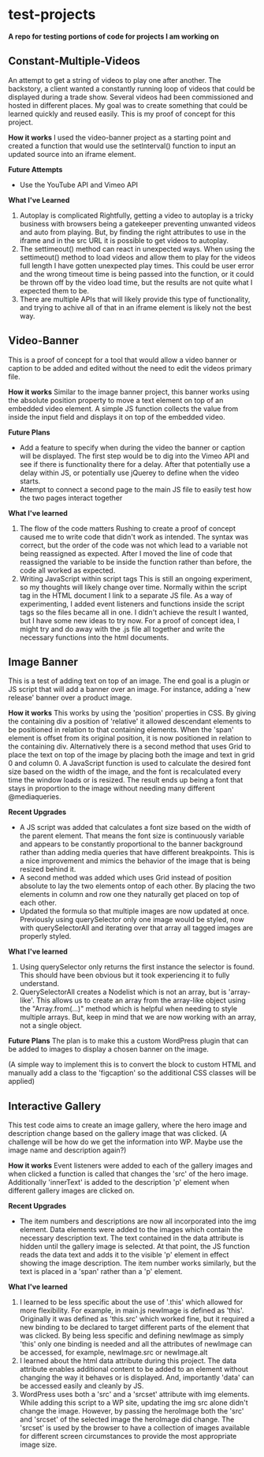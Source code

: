 # test-projects
**A repo for testing portions of code for projects I am working on**

## Constant-Multiple-Videos

An attempt to get a string of videos to play one after another.
The backstory, a client wanted a constantly running loop of videos that could be displayed during a trade show. Several videos had been commissioned and hosted in different places. My goal was to create something that could be learned quickly and reused easily. This is my proof of concept for this project.

**How it works**
I used the video-banner project as a starting point and created a function that would use the setInterval() function to input an updated source into an iframe element.


**Future Attempts**
- Use the YouTube API and Vimeo API

**What I've Learned**
1. Autoplay is complicated
Rightfully, getting a video to autoplay is a tricky business with browsers being a gatekeeper preventing unwanted videos and auto from playing. But, by finding the right attributes to use in the iframe and in the src URL it is possible to get videos to autoplay.
2. The settimeout() method can react in unexpected ways.
When using the settimeout() method to load videos and allow them to play for the videos full length I have gotten unexpected play times. This could be user error and the wrong timeout time is being passed into the function, or it could be thrown off by the video load time, but the results are not quite what I expected them to be. 
3. There are multiple APIs that will likely provide this type of functionality, and trying to achive all of that in an iframe element is likely not the best way.

## Video-Banner

This is a proof of concept for a tool that would allow a video banner or caption to be added and edited without the need to edit the videos primary file. 

**How it works**
Similar to the image banner project, this banner works using the absolute position property to move a text element on top of an embedded video element. A simple JS function collects the value from inside the input field and displays it on top of the embedded video. 

**Future Plans**
- Add a feature to specify when during the video the banner or caption will be displayed. The first step would be to dig into the Vimeo API and see if there is functionality there for a delay. After that potentially use a delay within JS, or potentially use jQuerey to define when the video starts.
- Attempt to connect a second page to the main JS file to easily test how the two pages interact together

**What I've learned**
1. The flow of the code matters
Rushing to create a proof of concept caused me to write code that didn't work as intended. The syntax was correct, but the order of the code was not which lead to a variable not being reassigned as expected. After I moved the line of code that reassigned the variable to be inside the function rather than before, the code all worked as expected. 
2. Writing JavaScript within script tags
This is still an ongoing experiment, so my thoughts will likely change over time. Normally within the script tag in the HTML document I link to a separate JS file. As a way of experimenting, I added event listeners and functions inside the script tags so the files became all in one. I didn't achieve the result I wanted, but I have some new ideas to try now. For a proof of concept idea, I might try and do away with the .js file all together and write the necessary functions into the html documents.

## Image Banner

This is a test of adding text on top of an image. 
The end goal is a plugin or JS script that will add a banner over an image. For instance, adding a 'new release' banner over a product image. 

**How it works**
This works by using the 'position' properties in CSS. By giving the containing div a position of 'relative' it allowed descendant elements to be positioned in relation to that containing elements. When the 'span' element is offset from its original position, it is now positioned in relation to the containing div. Alternatively there is a second method that uses Grid to place the text on top of the image by placing both the image and text in grid 0 and column 0. A JavaScript function is used to calculate the desired font size based on the width of the image, and the font is recalculated every time the window loads or is resized. The result ends up being a font that stays in proportion to the image without needing many different @mediaqueries. 

**Recent Upgrades**
- A JS script was added that calculates a font size based on the width of the parent element. That means the font size is continuously variable and appears to be constantly proportional to the banner background rather than adding media queries that have different breakpoints. This is a nice improvement and mimics the behavior of the image that is being resized behind it. 
- A second method was added which uses Grid instead of position absolute to lay the two elements ontop of each other. By placing the two elements in column and row one they naturally get placed on top of each other.
- Updated the formula so that multiple images are now updated at once. Previously using querySelector only one image would be styled, now with querySelectorAll and iterating over that array all tagged images are properly styled.

**What I've learned**
1. Using querySelector only returns the first instance the selector is found. This should have been obvious but it took experiencing it to fully understand.
2. QuerySelectorAll creates a Nodelist which is not an array, but is 'array-like'. This allows us to create an array from the array-like object using the "Array.from(...)" method which is helpful when needing to style multiple arrays. But, keep in mind that we are now working with an array, not a single object.  

**Future Plans**
The plan is to make this a custom WordPress plugin that can be added to images to display a chosen banner on the image. 

(A simple way to implement this is to convert the block to custom HTML and manually add a class to the 'figcaption' so the additional CSS classes will be applied)

## Interactive Gallery

This test code aims to create an image gallery, where the hero image and description change based on the gallery image that was clicked. 
(A challenge will be how do we get the information into WP. Maybe use the image name and description again?)

**How it works**
Event listeners were added to each of the gallery images and when clicked a function is called that changes the 'src' of the hero image. Additionally 'innerText' is added to the description 'p' element when different gallery images are clicked on.

**Recent Upgrades**
- The item numbers and descriptions are now all incorporated into the img element. Data elements were added to the images which contain the necessary description text. The text contained in the data attribute is hidden until the gallery image is selected. At that point, the JS function reads the data text and adds it to the visible 'p' element in effect showing the image description. The item number works similarly, but the text is placed in a 'span' rather than a 'p' element.

**What I've learned**
1. I learned to be less specific about the use of '.this' which allowed for more flexibility. For example, in main.js newImage is defined as 'this'. Originally it was defined as 'this.src' which worked fine, but it required a new binding to be declared to target different parts of the element that was clicked. By being less specific and defining newImage as simply 'this' only one binding is needed and all the attributes of newImage can be accessed, for example, newImage.src or newImage.alt
2. I learned about the html data attribute during this project. The data attribute enables additional content to be added to an element without changing the way it behaves or is displayed. And, importantly 'data' can be accessed easily and cleanly by JS.
3. WordPress uses both a 'src' and a 'srcset' attribute with img elements. While adding this script to a WP site, updating the img src alone didn't change the image. However, by passing the heroImage both the 'src' and 'srcset' of the selected image the heroImage did change. The 'srcset' is used by the browser to have a collection of images available for different screen circumstances to provide the most appropriate image size.
